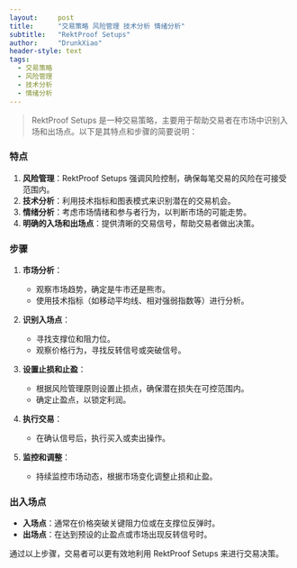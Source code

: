 ```yaml
---
layout:     post
title:      "交易策略 风险管理 技术分析 情绪分析"
subtitle:   "RektProof Setups"
author:     "DrunkXiao"
header-style: text
tags:
  - 交易策略
  - 风险管理
  - 技术分析
  - 情绪分析
---
```



>RektProof Setups 是一种交易策略，主要用于帮助交易者在市场中识别入场和出场点。以下是其特点和步骤的简要说明：

### 特点
1. **风险管理**：RektProof Setups 强调风险控制，确保每笔交易的风险在可接受范围内。
2. **技术分析**：利用技术指标和图表模式来识别潜在的交易机会。
3. **情绪分析**：考虑市场情绪和参与者行为，以判断市场的可能走势。
4. **明确的入场和出场点**：提供清晰的交易信号，帮助交易者做出决策。

### 步骤
1. **市场分析**：
   - 观察市场趋势，确定是牛市还是熊市。
   - 使用技术指标（如移动平均线、相对强弱指数等）进行分析。

2. **识别入场点**：
   - 寻找支撑位和阻力位。
   - 观察价格行为，寻找反转信号或突破信号。

3. **设置止损和止盈**：
   - 根据风险管理原则设置止损点，确保潜在损失在可控范围内。
   - 确定止盈点，以锁定利润。

4. **执行交易**：
   - 在确认信号后，执行买入或卖出操作。

5. **监控和调整**：
   - 持续监控市场动态，根据市场变化调整止损和止盈。

### 出入场点
- **入场点**：通常在价格突破关键阻力位或在支撑位反弹时。
- **出场点**：在达到预设的止盈点或市场出现反转信号时。

通过以上步骤，交易者可以更有效地利用 RektProof Setups 来进行交易决策。
